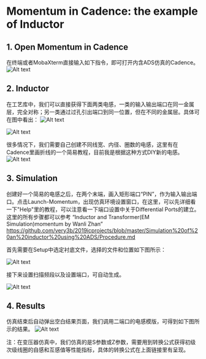 # Momentum in Cadence: the example of Inductor
## 1. Open Momentum in Cadence
在终端或者MobaXterm直接输入如下指令，即可打开内含ADS仿真的Cadence。
![Alt text](openMomentum.png)

## 2. Inductor
在工艺库中，我们可以直接获得下面两类电感，一类的输入输出端口在同一金属层，完全对称；另一类通过过孔引出端口到同一位置，但在不同的金属层。具体可在图中看出：
![Alt text](ind1.png)

![Alt text](ind2.png)

很多情况下，我们需要自己创建不同线宽、内径、圈数的电感，这里有在Cadence里画折线的一个简易教程，目前我是根据这种方式DIY新的电感。
![Alt text](diagonal.png)


## 3. Simulation
创建好一个简易的电感之后，在两个末端，画入矩形端口“PIN”，作为输入输出端口。点击Launch-Momentum，出现仿真环境设置窗口，在这里，可以先详细看一下"Help"里的教程，可以注意看一下端口设置中关于Differential Ports的建立。这里的所有步骤都可以参考 
“Inductor and Transformer(EM Simulation)momentum by Wanli Zhan”
<https://github.com/very3b/2019icprojects/blob/master/Simulation%20of%20an%20inductor%20using%20ADS/Procedure.md>

首先需要在Setup中选定衬底文件，选择的文件和位置如下图所示：

![Alt text](setupSubFile.png)

接下来设置扫描频段以及设置端口，可自动生成。

![Alt text](simulation.png)


## 4. Results
仿真结束后自动弹出空白结果页面，我们调用二端口的电感模版，可得到如下图所示的结果。
![Alt text](results.png)

注：在变压器仿真中，我们仿真的是S参数或Z参数，需要用到转换公式获得初级次级线圈的自感和互感值等性能指标，具体的转换公式在上面链接里有呈现。